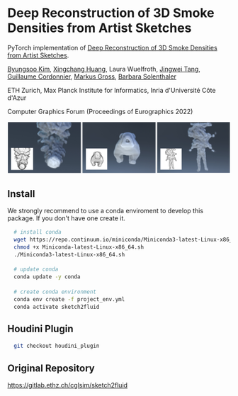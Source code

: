 # Deep Reconstruction of 3D Smoke Densities from Artist Sketches

PyTorch implementation of [Deep Reconstruction of 3D Smoke Densities from Artist Sketches](http://www.byungsoo.me/project/sketch2density). 

[Byungsoo Kim](http://www.byungsoo.me), [Xingchang Huang](https://people.mpi-inf.mpg.de/~xhuang), Laura Wuelfroth, [Jingwei Tang](https://people.inf.ethz.ch/~jitang/), [Guillaume Cordonnier](http://www-sop.inria.fr/members/Guillaume.Cordonnier), [Markus Gross](https://graphics.ethz.ch/people/grossm), [Barbara Solenthaler](https://graphics.ethz.ch/~sobarbar/)

ETH Zurich, Max Planck Institute for Informatics, Inria d'Universit&eacute; C&ocirc;te d'Azur

Computer Graphics Forum (Proceedings of Eurographics 2022)

![teaser](./teaser.png)

## Install

We strongly recommend to use a conda enviroment to develop this package. If you don't have one create it.

```bash
  # install conda
  wget https://repo.continuum.io/miniconda/Miniconda3-latest-Linux-x86_64.sh
  chmod +x Miniconda-latest-Linux-x86_64.sh
  ./Miniconda3-latest-Linux-x86_64.sh

  # update conda
  conda update -y conda
  
  # create conda environment
  conda env create -f project_env.yml
  conda activate sketch2fluid
```

## Houdini Plugin
```bash
  git checkout houdini_plugin
```

## Original Repository

https://gitlab.ethz.ch/cglsim/sketch2fluid